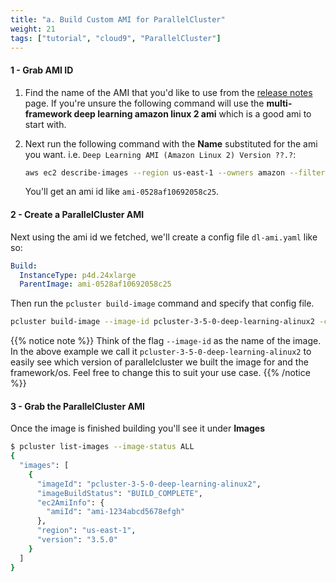 ```yaml
---
title: "a. Build Custom AMI for ParallelCluster"
weight: 21
tags: ["tutorial", "cloud9", "ParallelCluster"]
---
```


#### 1 - Grab AMI ID

1. Find the name of the AMI that you'd like to use from the [release notes](https://docs.aws.amazon.com/dlami/latest/devguide/appendix-ami-release-notes.html) page. If you're unsure the following command will use the **multi-framework deep learning amazon linux 2 ami** which is a good ami to start with.
2. Next run the following command with the **Name** substituted for the ami you want. i.e. `Deep Learning AMI (Amazon Linux 2) Version ??.?`:

    ```bash
    aws ec2 describe-images --region us-east-1 --owners amazon --filters 'Name=name,Values=Deep Learning AMI (Amazon Linux 2) Version ??.?' 'Name=state,Values=available' --query 'reverse(sort_by(Images, &CreationDate))[:1].ImageId' --output text
    ```

    You'll get an ami id like `ami-0528af10692058c25`.

#### 2 - Create a ParallelCluster AMI

Next using the ami id we fetched, we'll create a config file `dl-ami.yaml` like so:

```yaml
Build:
  InstanceType: p4d.24xlarge
  ParentImage: ami-0528af10692058c25
```

Then run the `pcluster build-image` command and specify that config file.

```bash
pcluster build-image --image-id pcluster-3-5-0-deep-learning-alinux2 -c dl-ami.yaml
```

{{% notice note %}}
Think of the flag `--image-id` as the name of the image. In the above example we call it `pcluster-3-5-0-deep-learning-alinux2` to easily see which version of parallelcluster we built the image for and the framework/os. Feel free to change this to suit your use case.
{{% /notice %}}

#### 3 - Grab the ParallelCluster AMI

Once the image is finished building you'll see it under **Images**

```bash
$ pcluster list-images --image-status ALL
{
  "images": [
    {
      "imageId": "pcluster-3-5-0-deep-learning-alinux2",
      "imageBuildStatus": "BUILD_COMPLETE",
      "ec2AmiInfo": {
        "amiId": "ami-1234abcd5678efgh"
      },
      "region": "us-east-1",
      "version": "3.5.0"
    }
  ]
}
```
